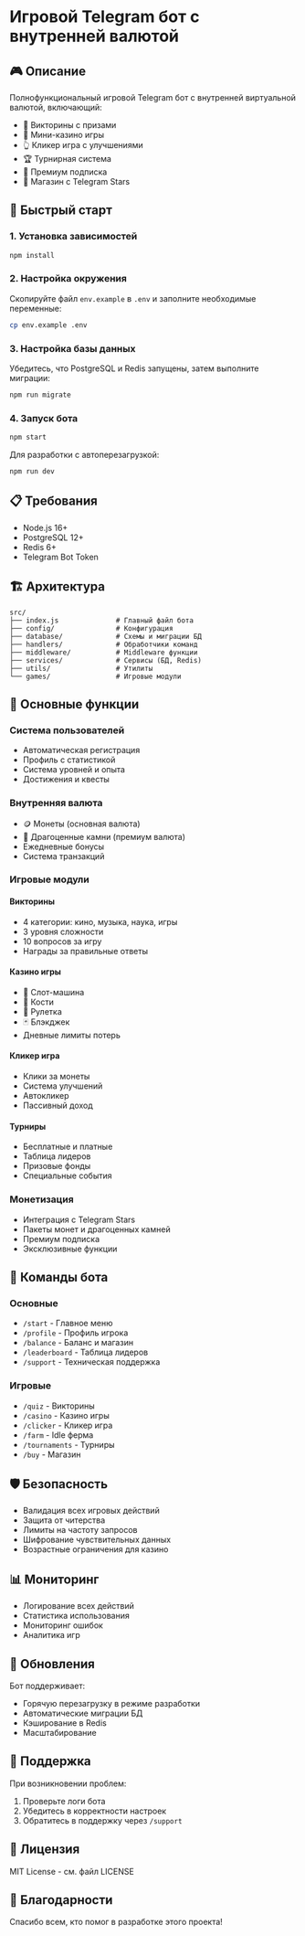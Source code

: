 # Игровой Telegram бот с внутренней валютой

## 🎮 Описание

Полнофункциональный игровой Telegram бот с внутренней виртуальной валютой, включающий:

- 🎯 Викторины с призами
- 🎰 Мини-казино игры
- 👆 Кликер игра с улучшениями
- 🏆 Турнирная система
- 💎 Премиум подписка
- 🛒 Магазин с Telegram Stars

## 🚀 Быстрый старт

### 1. Установка зависимостей

```bash
npm install
```

### 2. Настройка окружения

Скопируйте файл `env.example` в `.env` и заполните необходимые переменные:

```bash
cp env.example .env
```

### 3. Настройка базы данных

Убедитесь, что PostgreSQL и Redis запущены, затем выполните миграции:

```bash
npm run migrate
```

### 4. Запуск бота

```bash
npm start
```

Для разработки с автоперезагрузкой:

```bash
npm run dev
```

## 📋 Требования

- Node.js 16+
- PostgreSQL 12+
- Redis 6+
- Telegram Bot Token

## 🏗️ Архитектура

```
src/
├── index.js              # Главный файл бота
├── config/               # Конфигурация
├── database/             # Схемы и миграции БД
├── handlers/             # Обработчики команд
├── middleware/           # Middleware функции
├── services/             # Сервисы (БД, Redis)
├── utils/                # Утилиты
└── games/                # Игровые модули
```

## 🎯 Основные функции

### Система пользователей
- Автоматическая регистрация
- Профиль с статистикой
- Система уровней и опыта
- Достижения и квесты

### Внутренняя валюта
- 🪙 Монеты (основная валюта)
- 💎 Драгоценные камни (премиум валюта)
- Ежедневные бонусы
- Система транзакций

### Игровые модули

#### Викторины
- 4 категории: кино, музыка, наука, игры
- 3 уровня сложности
- 10 вопросов за игру
- Награды за правильные ответы

#### Казино игры
- 🎰 Слот-машина
- 🎲 Кости
- 🎯 Рулетка
- 🃏 Блэкджек
- Дневные лимиты потерь

#### Кликер игра
- Клики за монеты
- Система улучшений
- Автокликер
- Пассивный доход

#### Турниры
- Бесплатные и платные
- Таблица лидеров
- Призовые фонды
- Специальные события

### Монетизация
- Интеграция с Telegram Stars
- Пакеты монет и драгоценных камней
- Премиум подписка
- Эксклюзивные функции

## 🔧 Команды бота

### Основные
- `/start` - Главное меню
- `/profile` - Профиль игрока
- `/balance` - Баланс и магазин
- `/leaderboard` - Таблица лидеров
- `/support` - Техническая поддержка

### Игровые
- `/quiz` - Викторины
- `/casino` - Казино игры
- `/clicker` - Кликер игра
- `/farm` - Idle ферма
- `/tournaments` - Турниры
- `/buy` - Магазин

## 🛡️ Безопасность

- Валидация всех игровых действий
- Защита от читерства
- Лимиты на частоту запросов
- Шифрование чувствительных данных
- Возрастные ограничения для казино

## 📊 Мониторинг

- Логирование всех действий
- Статистика использования
- Мониторинг ошибок
- Аналитика игр

## 🔄 Обновления

Бот поддерживает:
- Горячую перезагрузку в режиме разработки
- Автоматические миграции БД
- Кэширование в Redis
- Масштабирование

## 🤝 Поддержка

При возникновении проблем:
1. Проверьте логи бота
2. Убедитесь в корректности настроек
3. Обратитесь в поддержку через `/support`

## 📄 Лицензия

MIT License - см. файл LICENSE

## 🙏 Благодарности

Спасибо всем, кто помог в разработке этого проекта!
